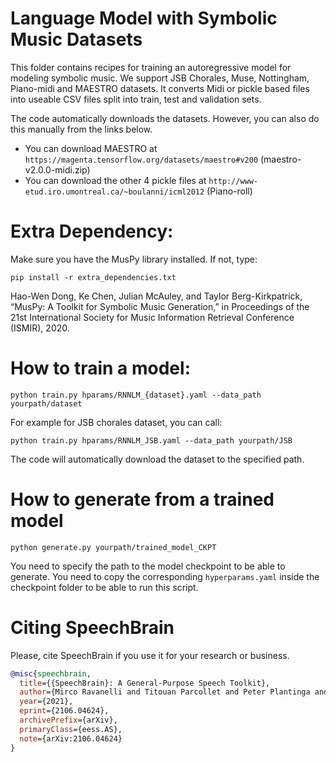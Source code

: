 # Language Model with Symbolic Music Datasets
This folder contains recipes for training an autoregressive model for modeling symbolic music. We support JSB Chorales, Muse, Nottingham, Piano-midi and MAESTRO datasets.
It converts Midi or pickle based files into useable CSV files split into train, test and validation sets.

The code automatically downloads the datasets. However, you can also do this manually from the links below.

* You can download MAESTRO at `https://magenta.tensorflow.org/datasets/maestro#v200` (maestro-v2.0.0-midi.zip)
* You can download the other 4 pickle files at `http://www-etud.iro.umontreal.ca/~boulanni/icml2012` (Piano-roll)


# Extra Dependency:
Make sure you have the MusPy library installed. If not, type:
```
pip install -r extra_dependencies.txt
```

Hao-Wen Dong, Ke Chen, Julian McAuley, and Taylor Berg-Kirkpatrick, “MusPy: A Toolkit for Symbolic Music Generation,” in Proceedings of the 21st International Society for Music Information Retrieval Conference (ISMIR), 2020.

# How to train a model:
```
python train.py hparams/RNNLM_{dataset}.yaml --data_path yourpath/dataset
```
For example for JSB chorales dataset, you can call:
```
python train.py hparams/RNNLM_JSB.yaml --data_path yourpath/JSB
```
The code will automatically download the dataset to the specified path.

# How to generate from a trained model

```
python generate.py yourpath/trained_model_CKPT
```
You need to specify the path to the model checkpoint to be able to generate. You need to copy the corresponding `hyperparams.yaml` inside the checkpoint folder to be able to run this script.


# **Citing SpeechBrain**
Please, cite SpeechBrain if you use it for your research or business.

```bibtex
@misc{speechbrain,
  title={{SpeechBrain}: A General-Purpose Speech Toolkit},
  author={Mirco Ravanelli and Titouan Parcollet and Peter Plantinga and Aku Rouhe and Samuele Cornell and Loren Lugosch and Cem Subakan and Nauman Dawalatabad and Abdelwahab Heba and Jianyuan Zhong and Ju-Chieh Chou and Sung-Lin Yeh and Szu-Wei Fu and Chien-Feng Liao and Elena Rastorgueva and François Grondin and William Aris and Hwidong Na and Yan Gao and Renato De Mori and Yoshua Bengio},
  year={2021},
  eprint={2106.04624},
  archivePrefix={arXiv},
  primaryClass={eess.AS},
  note={arXiv:2106.04624}
}
```
